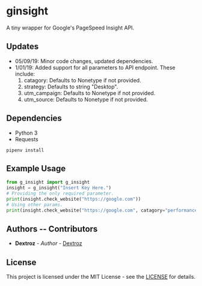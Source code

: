 # ginsight
A tiny wrapper for Google's PageSpeed Insight API.

## Updates
* 05/09/19: Minor code changes, updated dependencies.
* 1/01/19: Added support for all parameters to API endpoint. These include:
    1. catagory: Defaults to Nonetype if not provided.
    2. strategy: Defaults to string "Desktop".
    3. utm_campaign: Defaults to Nonetype if not provided.
    4. utm_source: Defaults to Nonetype if not provided.

## Dependencies
* Python 3
* Requests
```
pipenv install
```

## Example Usage
```python
from g_insight import g_insight
insight = g_insight("Insert Key Here.")
# Providing the only required parameter.
print(insight.check_website("https://google.com"))
# Using other params.
print(insight.check_website("https://google.com", catagory="performance", strategy="mobile", utm_campaign="g_insight", utm_source="g_insight"))
```

## Authors -- Contributors
* **Dextroz** - *Author* - [Dextroz](https://github.com/Dextroz)

## License

This project is licensed under the MIT License - see the [LICENSE](LICENSE) for details.